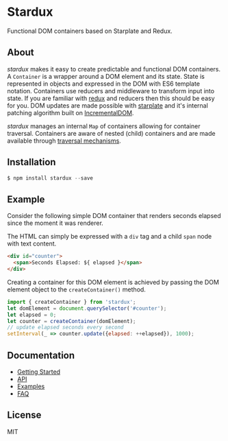 # Stardux

Functional DOM containers based on Starplate and Redux.

## About

*stardux* makes it easy to create predictable and functional DOM containers.
A `Container` is a wrapper around a DOM element and its state. State is
represented in objects and expressed in the DOM with ES6 template
notation. Containers use reducers and middleware to transform input
into state. If you are familiar with
[redux](https://github.com/rackt/redux) and reducers then this should be
easy for you. DOM updates are made possible with
[starplate](https://github.com/littlstar/starplate) and it's internal
patching algorithm built on
[IncrementalDOM](https://github.com/google/incremental-dom).

*stardux* manages an internal `Map` of containers allowing for container
traversal. Containers are aware of nested (child) containers and are
made available through [traversal mechanisms](manual/advanced.md#traversal).

## Installation

```js
$ npm install stardux --save
```

## Example

Consider the following simple DOM container that renders seconds elapsed
since the moment it was renderer.

The HTML can simply be expressed with a `div` tag and a child `span` node
with text content.

```html
<div id="counter">
  <span>Seconds Elapsed: ${ elapsed }</span>
</div>
```

Creating a container for this DOM element is achieved by passing the DOM
element object to the `createContainer()` method.

```js
import { createContainer } from 'stardux';
let domElement = document.querySelector('#counter');
let elapsed = 0;
let counter = createContainer(domElement);
// update elapsed seconds every second
setInterval(_ => counter.update({elapsed: ++elapsed}), 1000);
```

## Documentation

* [Getting Started](manual/usage.md)
* [API](manual/api.md)
* [Examples](manual/examples.md)
* [FAQ](manual/faq.md)

## License

MIT
